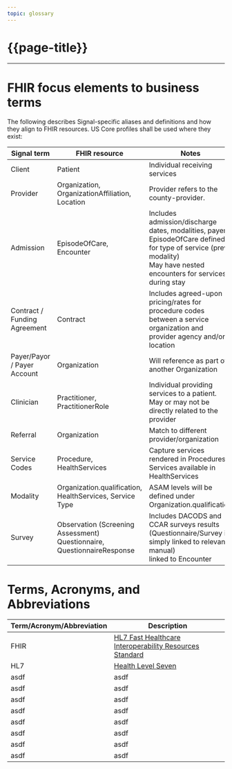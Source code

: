 ```yaml
---
topic: glossary
---
```


# {{page-title}}

---
# FHIR focus elements to business terms
The following describes Signal-specific aliases and definitions and how they align to FHIR resources.  US Core profiles shall be used where they exist:

|Signal term|FHIR resource|Notes|
|--- | --- | ---|
|Client|Patient|Individual receiving services|
|Provider|Organization, OrganizationAffiliation, Location|Provider refers to the county-provider.|
|Admission|EpisodeOfCare, Encounter|Includes admission/discharge dates, modalities, payers. <br /> EpisodeOfCare defined for type of service (prev. modality) <br />May have nested encounters for services during stay|
|Contract / Funding Agreement|Contract| Includes agreed-upon pricing/rates for procedure codes between a service organization and provider agency and/or location |
|Payer/Payor / Payer Account|Organization|Will reference as part of another Organization|
|Clinician|Practitioner, PractitionerRole|Individual providing services to a patient. May or may not be directly related to the provider|
|Referral|Organization|Match to different provider/organization|
|Service Codes|Procedure, HealthServices|Capture services rendered in Procedures. <br /> Services available in HealthServices|
|Modality|Organization.qualification, HealthServices, Service Type |ASAM levels will be defined under Organization.qualification|
|Survey|Observation (Screening Assessment) Questionnaire, QuestionnaireResponse|Includes DACODS and CCAR surveys results (Questionnaire/Survey is simply linked to relevant manual) <br /> linked to Encounter|

# Terms, Acronyms, and Abbreviations

|Term/Acronym/Abbreviation|Description|
|--- | --- |
| FHIR | [HL7 Fast Healthcare Interoperability Resources Standard](http://hl7.org/fhir/) |
| HL7 | [Health Level Seven](http://www.hl7.org/) |
| asdf | asdf |
| asdf | asdf |
| asdf | asdf |
| asdf | asdf |
| asdf | asdf |
| asdf | asdf |
| asdf | asdf |
| asdf | asdf |
